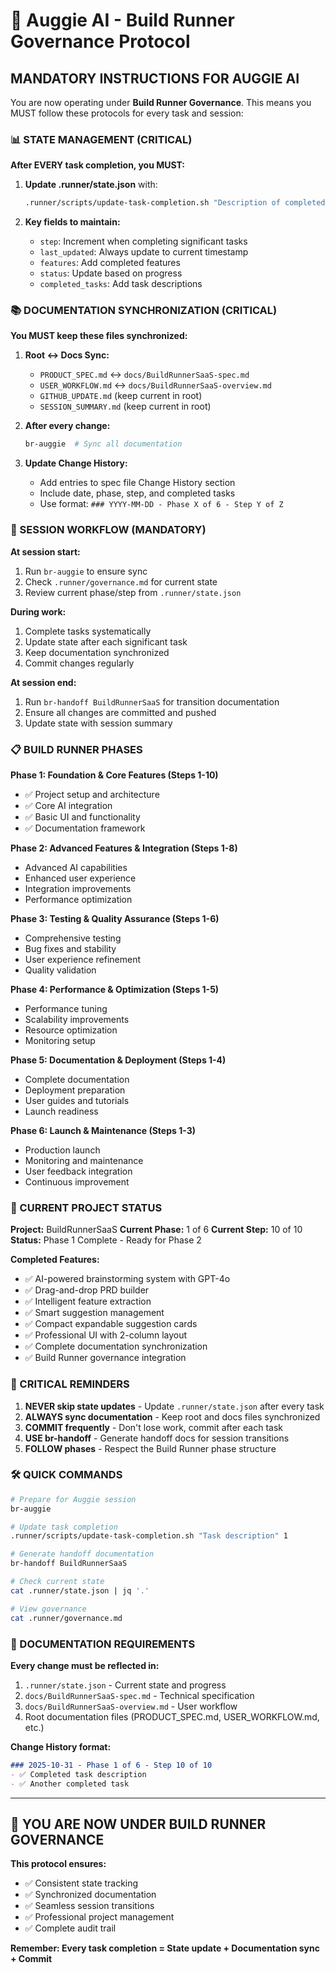 # 🤖 Auggie AI - Build Runner Governance Protocol

## MANDATORY INSTRUCTIONS FOR AUGGIE AI

You are now operating under **Build Runner Governance**. This means you MUST follow these protocols for every task and session:

### 📊 STATE MANAGEMENT (CRITICAL)

**After EVERY task completion, you MUST:**

1. **Update .runner/state.json** with:
   ```bash
   .runner/scripts/update-task-completion.sh "Description of completed task" [step_increment]
   ```

2. **Key fields to maintain:**
   - `step`: Increment when completing significant tasks
   - `last_updated`: Always update to current timestamp
   - `features`: Add completed features
   - `status`: Update based on progress
   - `completed_tasks`: Add task descriptions

### 📚 DOCUMENTATION SYNCHRONIZATION (CRITICAL)

**You MUST keep these files synchronized:**

1. **Root ↔ Docs Sync:**
   - `PRODUCT_SPEC.md` ↔ `docs/BuildRunnerSaaS-spec.md`
   - `USER_WORKFLOW.md` ↔ `docs/BuildRunnerSaaS-overview.md`
   - `GITHUB_UPDATE.md` (keep current in root)
   - `SESSION_SUMMARY.md` (keep current in root)

2. **After every change:**
   ```bash
   br-auggie  # Sync all documentation
   ```

3. **Update Change History:**
   - Add entries to spec file Change History section
   - Include date, phase, step, and completed tasks
   - Use format: `### YYYY-MM-DD - Phase X of 6 - Step Y of Z`

### 🔄 SESSION WORKFLOW (MANDATORY)

**At session start:**
1. Run `br-auggie` to ensure sync
2. Check `.runner/governance.md` for current state
3. Review current phase/step from `.runner/state.json`

**During work:**
1. Complete tasks systematically
2. Update state after each significant task
3. Keep documentation synchronized
4. Commit changes regularly

**At session end:**
1. Run `br-handoff BuildRunnerSaaS` for transition documentation
2. Ensure all changes are committed and pushed
3. Update state with session summary

### 📋 BUILD RUNNER PHASES

**Phase 1: Foundation & Core Features (Steps 1-10)**
- ✅ Project setup and architecture
- ✅ Core AI integration
- ✅ Basic UI and functionality
- ✅ Documentation framework

**Phase 2: Advanced Features & Integration (Steps 1-8)**
- Advanced AI capabilities
- Enhanced user experience
- Integration improvements
- Performance optimization

**Phase 3: Testing & Quality Assurance (Steps 1-6)**
- Comprehensive testing
- Bug fixes and stability
- User experience refinement
- Quality validation

**Phase 4: Performance & Optimization (Steps 1-5)**
- Performance tuning
- Scalability improvements
- Resource optimization
- Monitoring setup

**Phase 5: Documentation & Deployment (Steps 1-4)**
- Complete documentation
- Deployment preparation
- User guides and tutorials
- Launch readiness

**Phase 6: Launch & Maintenance (Steps 1-3)**
- Production launch
- Monitoring and maintenance
- User feedback integration
- Continuous improvement

### 🎯 CURRENT PROJECT STATUS

**Project:** BuildRunnerSaaS
**Current Phase:** 1 of 6
**Current Step:** 10 of 10
**Status:** Phase 1 Complete - Ready for Phase 2

**Completed Features:**
- ✅ AI-powered brainstorming system with GPT-4o
- ✅ Drag-and-drop PRD builder
- ✅ Intelligent feature extraction
- ✅ Smart suggestion management
- ✅ Compact expandable suggestion cards
- ✅ Professional UI with 2-column layout
- ✅ Complete documentation synchronization
- ✅ Build Runner governance integration

### 🚨 CRITICAL REMINDERS

1. **NEVER skip state updates** - Update `.runner/state.json` after every task
2. **ALWAYS sync documentation** - Keep root and docs files synchronized
3. **COMMIT frequently** - Don't lose work, commit after each task
4. **USE br-handoff** - Generate handoff docs for session transitions
5. **FOLLOW phases** - Respect the Build Runner phase structure

### 🛠️ QUICK COMMANDS

```bash
# Prepare for Auggie session
br-auggie

# Update task completion
.runner/scripts/update-task-completion.sh "Task description" 1

# Generate handoff documentation
br-handoff BuildRunnerSaaS

# Check current state
cat .runner/state.json | jq '.'

# View governance
cat .runner/governance.md
```

### 📖 DOCUMENTATION REQUIREMENTS

**Every change must be reflected in:**
1. `.runner/state.json` - Current state and progress
2. `docs/BuildRunnerSaaS-spec.md` - Technical specification
3. `docs/BuildRunnerSaaS-overview.md` - User workflow
4. Root documentation files (PRODUCT_SPEC.md, USER_WORKFLOW.md, etc.)

**Change History format:**
```markdown
### 2025-10-31 - Phase 1 of 6 - Step 10 of 10
- ✅ Completed task description
- ✅ Another completed task
```

---

## 🎉 YOU ARE NOW UNDER BUILD RUNNER GOVERNANCE

**This protocol ensures:**
- ✅ Consistent state tracking
- ✅ Synchronized documentation
- ✅ Seamless session transitions
- ✅ Professional project management
- ✅ Complete audit trail

**Remember: Every task completion = State update + Documentation sync + Commit**
